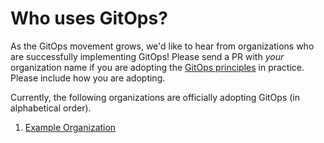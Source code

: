 # Who uses GitOps? 

As the GitOps movement grows, we'd like to hear from organizations who are successfully implementing GitOps! Please send a PR with *your* organization name if you are adopting the [GitOps principles](https://opengitops.dev/#principles) in practice. Please include how you are adopting.

Currently, the following organizations are officially adopting GitOps (in alphabetical order). 

1. [Example Organization](https://example.com)